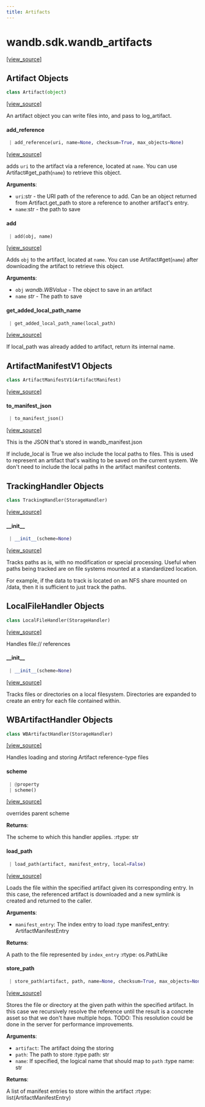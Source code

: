 ```yaml
---
title: Artifacts
---
```


<a name="wandb.sdk.wandb_artifacts"></a>
# wandb.sdk.wandb\_artifacts

[[view_source]](https://github.com/wandb/client/blob/88104ce0f95c9cf58676b249510db7ba56efda09/wandb/sdk/wandb_artifacts.py#L2)

<a name="wandb.sdk.wandb_artifacts.Artifact"></a>
## Artifact Objects

```python
class Artifact(object)
```

[[view_source]](https://github.com/wandb/client/blob/88104ce0f95c9cf58676b249510db7ba56efda09/wandb/sdk/wandb_artifacts.py#L36)

An artifact object you can write files into, and pass to log_artifact.

<a name="wandb.sdk.wandb_artifacts.Artifact.add_reference"></a>
#### add\_reference

```python
 | add_reference(uri, name=None, checksum=True, max_objects=None)
```

[[view_source]](https://github.com/wandb/client/blob/88104ce0f95c9cf58676b249510db7ba56efda09/wandb/sdk/wandb_artifacts.py#L171)

adds `uri` to the artifact via a reference, located at `name`.
You can use Artifact#get_path(`name`) to retrieve this object.

**Arguments**:

- `uri`:str - the URI path of the reference to add. Can be an object returned from
Artifact.get_path to store a reference to another artifact's entry.
- `name`:str - the path to save

<a name="wandb.sdk.wandb_artifacts.Artifact.add"></a>
#### add

```python
 | add(obj, name)
```

[[view_source]](https://github.com/wandb/client/blob/88104ce0f95c9cf58676b249510db7ba56efda09/wandb/sdk/wandb_artifacts.py#L206)

Adds `obj` to the artifact, located at `name`. You can use Artifact#get(`name`) after downloading
the artifact to retrieve this object.

**Arguments**:

- `obj` _wandb.WBValue_ - The object to save in an artifact
- `name` _str_ - The path to save

<a name="wandb.sdk.wandb_artifacts.Artifact.get_added_local_path_name"></a>
#### get\_added\_local\_path\_name

```python
 | get_added_local_path_name(local_path)
```

[[view_source]](https://github.com/wandb/client/blob/88104ce0f95c9cf58676b249510db7ba56efda09/wandb/sdk/wandb_artifacts.py#L249)

If local_path was already added to artifact, return its internal name.

<a name="wandb.sdk.wandb_artifacts.ArtifactManifestV1"></a>
## ArtifactManifestV1 Objects

```python
class ArtifactManifestV1(ArtifactManifest)
```

[[view_source]](https://github.com/wandb/client/blob/88104ce0f95c9cf58676b249510db7ba56efda09/wandb/sdk/wandb_artifacts.py#L302)

<a name="wandb.sdk.wandb_artifacts.ArtifactManifestV1.to_manifest_json"></a>
#### to\_manifest\_json

```python
 | to_manifest_json()
```

[[view_source]](https://github.com/wandb/client/blob/88104ce0f95c9cf58676b249510db7ba56efda09/wandb/sdk/wandb_artifacts.py#L342)

This is the JSON that's stored in wandb_manifest.json

If include_local is True we also include the local paths to files. This is
used to represent an artifact that's waiting to be saved on the current
system. We don't need to include the local paths in the artifact manifest
contents.

<a name="wandb.sdk.wandb_artifacts.TrackingHandler"></a>
## TrackingHandler Objects

```python
class TrackingHandler(StorageHandler)
```

[[view_source]](https://github.com/wandb/client/blob/88104ce0f95c9cf58676b249510db7ba56efda09/wandb/sdk/wandb_artifacts.py#L609)

<a name="wandb.sdk.wandb_artifacts.TrackingHandler.__init__"></a>
#### \_\_init\_\_

```python
 | __init__(scheme=None)
```

[[view_source]](https://github.com/wandb/client/blob/88104ce0f95c9cf58676b249510db7ba56efda09/wandb/sdk/wandb_artifacts.py#L610)

Tracks paths as is, with no modification or special processing. Useful
when paths being tracked are on file systems mounted at a standardized
location.

For example, if the data to track is located on an NFS share mounted on
/data, then it is sufficient to just track the paths.

<a name="wandb.sdk.wandb_artifacts.LocalFileHandler"></a>
## LocalFileHandler Objects

```python
class LocalFileHandler(StorageHandler)
```

[[view_source]](https://github.com/wandb/client/blob/88104ce0f95c9cf58676b249510db7ba56efda09/wandb/sdk/wandb_artifacts.py#L655)

Handles file:// references

<a name="wandb.sdk.wandb_artifacts.LocalFileHandler.__init__"></a>
#### \_\_init\_\_

```python
 | __init__(scheme=None)
```

[[view_source]](https://github.com/wandb/client/blob/88104ce0f95c9cf58676b249510db7ba56efda09/wandb/sdk/wandb_artifacts.py#L659)

Tracks files or directories on a local filesystem. Directories
are expanded to create an entry for each file contained within.

<a name="wandb.sdk.wandb_artifacts.WBArtifactHandler"></a>
## WBArtifactHandler Objects

```python
class WBArtifactHandler(StorageHandler)
```

[[view_source]](https://github.com/wandb/client/blob/88104ce0f95c9cf58676b249510db7ba56efda09/wandb/sdk/wandb_artifacts.py#L1145)

Handles loading and storing Artifact reference-type files

<a name="wandb.sdk.wandb_artifacts.WBArtifactHandler.scheme"></a>
#### scheme

```python
 | @property
 | scheme()
```

[[view_source]](https://github.com/wandb/client/blob/88104ce0f95c9cf58676b249510db7ba56efda09/wandb/sdk/wandb_artifacts.py#L1154)

overrides parent scheme

**Returns**:

The scheme to which this handler applies.
:rtype: str

<a name="wandb.sdk.wandb_artifacts.WBArtifactHandler.load_path"></a>
#### load\_path

```python
 | load_path(artifact, manifest_entry, local=False)
```

[[view_source]](https://github.com/wandb/client/blob/88104ce0f95c9cf58676b249510db7ba56efda09/wandb/sdk/wandb_artifacts.py#L1167)

Loads the file within the specified artifact given its
corresponding entry. In this case, the referenced artifact is downloaded
and a new symlink is created and returned to the caller.

**Arguments**:

- `manifest_entry`: The index entry to load
:type manifest_entry: ArtifactManifestEntry

**Returns**:

A path to the file represented by `index_entry`
:rtype: os.PathLike

<a name="wandb.sdk.wandb_artifacts.WBArtifactHandler.store_path"></a>
#### store\_path

```python
 | store_path(artifact, path, name=None, checksum=True, max_objects=None)
```

[[view_source]](https://github.com/wandb/client/blob/88104ce0f95c9cf58676b249510db7ba56efda09/wandb/sdk/wandb_artifacts.py#L1197)

Stores the file or directory at the given path within the specified artifact. In this
case we recursively resolve the reference until the result is a concrete asset so that
we don't have multiple hops. TODO: This resolution could be done in the server for
performance improvements.

**Arguments**:

- `artifact`: The artifact doing the storing
- `path`: The path to store
:type path: str
- `name`: If specified, the logical name that should map to `path`
:type name: str

**Returns**:

A list of manifest entries to store within the artifact
:rtype: list(ArtifactManifestEntry)

